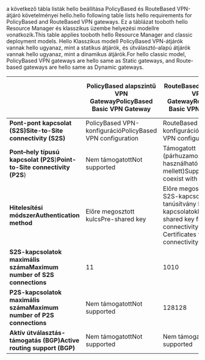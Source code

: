 <span data-ttu-id="a6aaf-101">a következő tábla listák hello beállítása PolicyBased és RouteBased VPN-átjáró követelményei hello.</span><span class="sxs-lookup"><span data-stu-id="a6aaf-101">hello following table lists hello requirements for PolicyBased and RouteBased VPN gateways.</span></span> <span data-ttu-id="a6aaf-102">Ez a táblázat tooboth hello Resource Manager és klasszikus üzembe helyezési modellre vonatkozik.</span><span class="sxs-lookup"><span data-stu-id="a6aaf-102">This table applies tooboth hello Resource Manager and classic deployment models.</span></span> <span data-ttu-id="a6aaf-103">Hello Klasszikus modell PolicyBased VPN-átjárók vannak hello ugyanaz, mint a statikus átjárók, és útválasztó-alapú átjárók vannak hello ugyanaz, mint a dinamikus átjárók.</span><span class="sxs-lookup"><span data-stu-id="a6aaf-103">For hello classic model, PolicyBased VPN gateways are hello same as Static gateways, and Route-based gateways are hello same as Dynamic gateways.</span></span>

|  | <span data-ttu-id="a6aaf-104">**PolicyBased alapszintű VPN Gateway**</span><span class="sxs-lookup"><span data-stu-id="a6aaf-104">**PolicyBased Basic VPN Gateway**</span></span> | <span data-ttu-id="a6aaf-105">**RouteBased alapszintű VPN Gateway**</span><span class="sxs-lookup"><span data-stu-id="a6aaf-105">**RouteBased Basic VPN Gateway**</span></span> | <span data-ttu-id="a6aaf-106">**RouteBased Standard VPN Gateway**</span><span class="sxs-lookup"><span data-stu-id="a6aaf-106">**RouteBased Standard VPN Gateway**</span></span> | <span data-ttu-id="a6aaf-107">**RouteBased nagy teljesítményű VPN Gateway**</span><span class="sxs-lookup"><span data-stu-id="a6aaf-107">**RouteBased High Performance VPN Gateway**</span></span> |
| --- | --- | --- | --- | --- |
| <span data-ttu-id="a6aaf-108">**Pont-pont kapcsolat (S2S)**</span><span class="sxs-lookup"><span data-stu-id="a6aaf-108">**Site-to-Site connectivity   (S2S)**</span></span> |<span data-ttu-id="a6aaf-109">PolicyBased VPN-konfiguráció</span><span class="sxs-lookup"><span data-stu-id="a6aaf-109">PolicyBased VPN configuration</span></span> |<span data-ttu-id="a6aaf-110">RouteBased VPN-konfiguráció</span><span class="sxs-lookup"><span data-stu-id="a6aaf-110">RouteBased VPN configuration</span></span> |<span data-ttu-id="a6aaf-111">RouteBased VPN-konfiguráció</span><span class="sxs-lookup"><span data-stu-id="a6aaf-111">RouteBased VPN configuration</span></span> |<span data-ttu-id="a6aaf-112">RouteBased VPN-konfiguráció</span><span class="sxs-lookup"><span data-stu-id="a6aaf-112">RouteBased VPN configuration</span></span> |
| <span data-ttu-id="a6aaf-113">**Pont–hely típusú kapcsolat (P2S**)</span><span class="sxs-lookup"><span data-stu-id="a6aaf-113">**Point-to-Site connectivity (P2S**)</span></span> |<span data-ttu-id="a6aaf-114">Nem támogatott</span><span class="sxs-lookup"><span data-stu-id="a6aaf-114">Not supported</span></span> |<span data-ttu-id="a6aaf-115">Támogatott (párhuzamosan használható az S2S mellett)</span><span class="sxs-lookup"><span data-stu-id="a6aaf-115">Supported (Can coexist with S2S)</span></span> |<span data-ttu-id="a6aaf-116">Támogatott (párhuzamosan használható az S2S mellett)</span><span class="sxs-lookup"><span data-stu-id="a6aaf-116">Supported (Can coexist with S2S)</span></span> |<span data-ttu-id="a6aaf-117">Támogatott (párhuzamosan használható az S2S mellett)</span><span class="sxs-lookup"><span data-stu-id="a6aaf-117">Supported (Can coexist with S2S)</span></span> |
| <span data-ttu-id="a6aaf-118">**Hitelesítési módszer**</span><span class="sxs-lookup"><span data-stu-id="a6aaf-118">**Authentication method**</span></span> |<span data-ttu-id="a6aaf-119">Előre megosztott kulcs</span><span class="sxs-lookup"><span data-stu-id="a6aaf-119">Pre-shared key</span></span> |<span data-ttu-id="a6aaf-120">Előre megosztott kulcs S2S-kapcsolatokhoz, tanúsítvány P2S-kapcsolatokhoz</span><span class="sxs-lookup"><span data-stu-id="a6aaf-120">Pre-shared key for S2S connectivity, Certificates for P2S connectivity</span></span> |<span data-ttu-id="a6aaf-121">Előre megosztott kulcs S2S-kapcsolatokhoz, tanúsítvány P2S-kapcsolatokhoz</span><span class="sxs-lookup"><span data-stu-id="a6aaf-121">Pre-shared key for S2S connectivity, Certificates for P2S connectivity</span></span> |<span data-ttu-id="a6aaf-122">Előre megosztott kulcs S2S-kapcsolatokhoz, tanúsítvány P2S-kapcsolatokhoz</span><span class="sxs-lookup"><span data-stu-id="a6aaf-122">Pre-shared key for S2S connectivity, Certificates for P2S connectivity</span></span> |
| <span data-ttu-id="a6aaf-123">**S2S-kapcsolatok maximális száma**</span><span class="sxs-lookup"><span data-stu-id="a6aaf-123">**Maximum number of S2S connections**</span></span> |<span data-ttu-id="a6aaf-124">1</span><span class="sxs-lookup"><span data-stu-id="a6aaf-124">1</span></span> |<span data-ttu-id="a6aaf-125">10</span><span class="sxs-lookup"><span data-stu-id="a6aaf-125">10</span></span> |<span data-ttu-id="a6aaf-126">10</span><span class="sxs-lookup"><span data-stu-id="a6aaf-126">10</span></span> |<span data-ttu-id="a6aaf-127">30</span><span class="sxs-lookup"><span data-stu-id="a6aaf-127">30</span></span> |
| <span data-ttu-id="a6aaf-128">**P2S-kapcsolatok maximális száma**</span><span class="sxs-lookup"><span data-stu-id="a6aaf-128">**Maximum number of P2S connections**</span></span> |<span data-ttu-id="a6aaf-129">Nem támogatott</span><span class="sxs-lookup"><span data-stu-id="a6aaf-129">Not supported</span></span> |<span data-ttu-id="a6aaf-130">128</span><span class="sxs-lookup"><span data-stu-id="a6aaf-130">128</span></span> |<span data-ttu-id="a6aaf-131">128</span><span class="sxs-lookup"><span data-stu-id="a6aaf-131">128</span></span> |<span data-ttu-id="a6aaf-132">128</span><span class="sxs-lookup"><span data-stu-id="a6aaf-132">128</span></span> |
| <span data-ttu-id="a6aaf-133">**Aktív útválasztás-támogatás (BGP)**</span><span class="sxs-lookup"><span data-stu-id="a6aaf-133">**Active routing support (BGP)**</span></span> |<span data-ttu-id="a6aaf-134">Nem támogatott</span><span class="sxs-lookup"><span data-stu-id="a6aaf-134">Not supported</span></span> |<span data-ttu-id="a6aaf-135">Nem támogatott</span><span class="sxs-lookup"><span data-stu-id="a6aaf-135">Not supported</span></span> |<span data-ttu-id="a6aaf-136">Támogatott</span><span class="sxs-lookup"><span data-stu-id="a6aaf-136">Supported</span></span> |<span data-ttu-id="a6aaf-137">Támogatott</span><span class="sxs-lookup"><span data-stu-id="a6aaf-137">Supported</span></span> |

